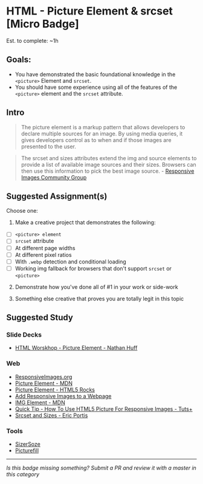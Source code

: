 HTML - Picture Element & srcset [Micro Badge]
=================================================

Est. to complete: ~1h


Goals:
------

- You have demonstrated the basic foundational knowledge in the `<picture>` Element and `srcset`.
- You should have some experience using all of the features of the `<picture>` element and the `srcset` attribute.


Intro
-----

> The picture element is a markup pattern that allows developers to declare multiple sources for an image. By using media queries, it gives developers control as to when and if those images are presented to the user.

> The srcset and sizes attributes extend the img and source elements to provide a list of available image sources and their sizes. Browsers can then use this information to pick the best image source. - [Responsive Images Community Group](http://responsiveimages.org/)



Suggested Assignment(s)
-----------------------

Choose one:

1) Make a creative project that demonstrates the following:
- [ ] `<picture> element`
- [ ] `srcset` attribute
- [ ] At different page widths
- [ ] At different pixel ratios
- [ ] With `.webp` detection and conditional loading
- [ ] Working img fallback for browsers that don't support `srcset` or `<picture>`

2) Demonstrate how you've done all of #1 in your work or side-work

3) Something else creative that proves you are totally legit in this topic


Suggested Study
---------------

### Slide Decks

- [HTML Worskhop - Picture Element - Nathan Huff](http://huffn.github.io/htmlApprentice/#/5)

### Web

- [ResponsiveImages.org](http://responsiveimages.org/)
- [Picture Element - MDN](https://developer.mozilla.org/en-US/docs/Web/HTML/Element/picture)
- [Picture Element - HTML5 Rocks](http://www.html5rocks.com/en/tutorials/responsive/picture-element/)
- [Add Responsive Images to a Webpage](https://developer.mozilla.org/en-US/Learn/HTML/Howto/Add_responsive_image_to_a_webpage)
- [IMG Element - MDN](https://developer.mozilla.org/en-US/docs/Web/HTML/Element/img)
- [Quick Tip - How To Use HTML5 Picture For Responsive Images - Tuts+](http://webdesign.tutsplus.com/tutorials/quick-tip-how-to-use-html5-picture-for-responsive-images--cms-21015)
- [Srcset and Sizes - Eric Portis](http://ericportis.com/posts/2014/srcset-sizes/)

### Tools

- [SizerSoze](http://sizersoze.org/)
- [Picturefill](https://scottjehl.github.io/picturefill/)


-----

*Is this badge missing something? Submit a PR and review it with a master in this category*
